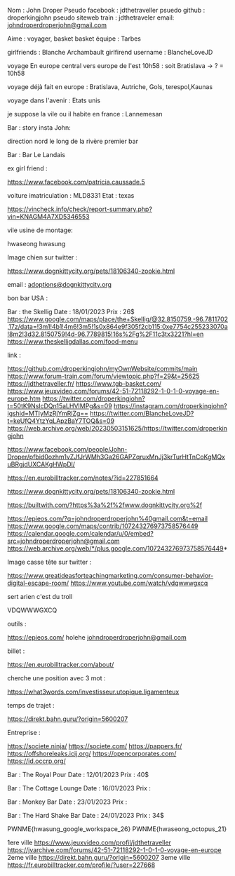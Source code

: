 Nom : John Droper
Pseudo facebook : jdthetraveller
psuedo github : droperkingjohn
pseudo siteweb train : jdthetraveler
email: johndroperdroperjohn@gmail.com


Aime : voyager, basket
basket équipe : Tarbes

girlfriends : Blanche Archambault
girlfirend username : BlancheLoveJD


voyage En europe central vers europe de l'est 10h58 : soit Bratislava -> ? = 10h58 

voyage déjà fait en europe : Bratislava, Autriche, Gols, terespol,Kaunas

voyage dans l'avenir :  Etats unis


je suppose la vile ou il habite en france : Lannemesan

Bar : story insta John:

direction nord le long de la rivère premier bar 

Bar : Bar Le Landais

ex girl friend : 

https://www.facebook.com/patricia.caussade.5


voiture imatriculation : MLD8331
Etat : texas

https://vincheck.info/check/report-summary.php?vin=KNAGM4A7XD5346553

vile usine de montage: 

hwaseong
hwasung


Image chien sur twitter :

https://www.dognkittycity.org/pets/18106340-zookie.html

email : 
adoptions@dognkittycity.org


bon bar USA : 

Bar : the Skellig
Date : 18/01/2023
Prix : 26$
https://www.google.com/maps/place/the+Skellig/@32.8150759,-96.7811702,17z/data=!3m1!4b1!4m6!3m5!1s0x864e9f305f2cb115:0xe7754c255233070a!8m2!3d32.8150759!4d-96.7789815!16s%2Fg%2F11c3tx3221?hl=en
https://www.theskelligdallas.com/food-menu


link : 

https://github.com/droperkingjohn/myOwnWebsite/commits/main
https://www.forum-train.com/forum/viewtopic.php?f=29&t=25625
https://jdthetraveller.fr/
https://www.tgb-basket.com/
https://www.jeuxvideo.com/forums/42-51-72118292-1-0-1-0-voyage-en-europe.htm
https://twitter.com/droperkingjohn?t=50tK9NslcDQn15aLHVIMPg&s=09
https://instagram.com/droperkingjohn?igshid=MTIyMzRjYmRlZg==
https://twitter.com/BlancheLoveJD?t=keUfQ4YtzYqLApzBaY7TOQ&s=09
https://web.archive.org/web/20230503151625/https://twitter.com/droperkingjohn

https://www.facebook.com/people/John-Droper/pfbid0ozhm1vZJfJrWMh3Ga26GAPZqruxMnJj3krTurHtTnCoKgMQxuBRgjdUXCAKgHWpDl/


https://en.eurobilltracker.com/notes/?id=227851664

https://www.dognkittycity.org/pets/18106340-zookie.html




https://builtwith.com/?https%3a%2f%2fwww.dognkittycity.org%2f

https://epieos.com/?q=johndroperdroperjohn%40gmail.com&t=email
https://www.google.com/maps/contrib/107243276973758576449
https://calendar.google.com/calendar/u/0/embed?src=johndroperdroperjohn@gmail.com
https://web.archive.org/web/*/plus.google.com/107243276973758576449*



Image casse tête sur twitter :

https://www.greatideasforteachingmarketing.com/consumer-behavior-digital-escape-room/
https://www.youtube.com/watch/vdqwwwgxcq

sert arien c'est du troll

VDQWWWGXCQ










outils : 

https://epieos.com/
holehe johndroperdroperjohn@gmail.com

billet :

https://en.eurobilltracker.com/about/

cherche une position avec 3 mot : 

https://what3words.com/investisseur.utopique.ligamenteux

temps de trajet :

https://direkt.bahn.guru/?origin=5600207



Entreprise :

https://societe.ninja/
https://societe.com/
https://pappers.fr/
https://offshoreleaks.icij.org/
https://opencorporates.com/
https://id.occrp.org/




Bar : The Royal Pour
Date : 12/01/2023
Prix : 40$

Bar : The Cottage Lounge
Date : 16/01/2023
Prix : 

Bar : Monkey Bar
Date : 23/01/2023
Prix : 

Bar : The Hard Shake Bar
Date : 24/01/2023
Prix : 34$







PWNME{hwasung_google_workspace_26}
PWNME{hwaseong_octopus_21}




1ere ville
https://www.jeuxvideo.com/profil/jdthetraveller
https://jvarchive.com/forums/42-51-72118292-1-0-1-0-voyage-en-europe
2eme ville
https://direkt.bahn.guru/?origin=5600207
3eme ville
https://fr.eurobilltracker.com/profile/?user=227668




